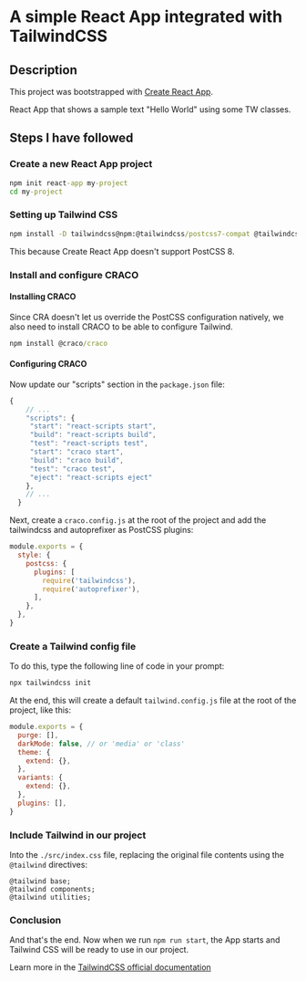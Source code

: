 # A simple React App integrated with TailwindCSS

## Description

This project was bootstrapped with [Create React App](https://github.com/facebook/create-react-app).

React App that shows a sample text "Hello World" using some TW classes.

## Steps I have followed

### Create a new React App project

````cmd
npm init react-app my-project
cd my-project
````

### Setting up Tailwind CSS

````cmd
npm install -D tailwindcss@npm:@tailwindcss/postcss7-compat @tailwindcss/postcss7-compat postcss@^7 autoprefixer@^9
````

This because Create React App doesn't support PostCSS 8.

### Install and configure CRACO

#### Installing CRACO

Since CRA doesn't let us override the PostCSS configuration natively, we also need to install CRACO to be able to configure Tailwind.

````cmd
npm install @craco/craco
````

#### Configuring CRACO

Now update our "scripts" section in the `package.json` file:

````javascript
{
    // ...
    "scripts": {
     "start": "react-scripts start",
     "build": "react-scripts build",
     "test": "react-scripts test",
     "start": "craco start",
     "build": "craco build",
     "test": "craco test",
     "eject": "react-scripts eject"
    },
    // ...
  }
````

Next, create a `craco.config.js` at the root of the project and add the tailwindcss and autoprefixer as PostCSS plugins:

````javascript
module.exports = {
  style: {
    postcss: {
      plugins: [
        require('tailwindcss'),
        require('autoprefixer'),
      ],
    },
  },
}
````

### Create a Tailwind config file

To do this, type the following line of code in your prompt:

````cmd
npx tailwindcss init
````

At the end, this will create a default `tailwind.config.js` file at the root of the project, like this:

````javascript
module.exports = {
  purge: [],
  darkMode: false, // or 'media' or 'class'
  theme: {
    extend: {},
  },
  variants: {
    extend: {},
  },
  plugins: [],
}
````

### Include Tailwind in our project

Into the `./src/index.css` file, replacing the original file contents using the `@tailwind` directives:

````postcss
@tailwind base;
@tailwind components;
@tailwind utilities;
````

### Conclusion

And that's the end.
Now when we run `npm run start`, the App starts and Tailwind CSS will be ready to use in our project.

Learn more in the [TailwindCSS official documentation](https://tailwindcss.com/docs/guides/create-react-app)
